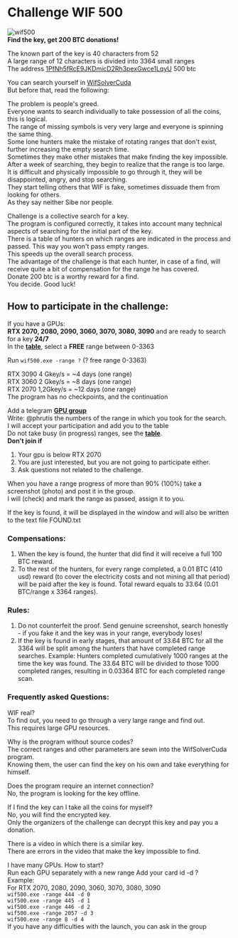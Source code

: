 # Challenge WIF 500
![wif500](https://user-images.githubusercontent.com/82582647/163708843-3ba05950-7c30-4d44-bec0-c7bc26616188.jpg)</br>
**Find the key, get 200 BTC donations!**</br>

The known part of the key is 40 characters from 52</br>
A large range of 12 characters is divided into 3364 small ranges</br>
The address [1PfNh5fRcE9JKDmicD2Rh3pexGwce1LqyU](https://www.blockchain.com/btc/address/1PfNh5fRcE9JKDmicD2Rh3pexGwce1LqyU) 500 btc</br>

You can search yourself in [WifSolverCuda](https://github.com/phrutis/WifSolverCuda)</br>
But before that, read the following:</br>

The problem is people's greed.</br>
Everyone wants to search individually to take possession of all the coins, this is logical.</br>
The range of missing symbols is very very large and everyone is spinning the same thing.</br>
Some lone hunters make the mistake of rotating ranges that don't exist, further increasing the empty search time.</br>
Sometimes they make other mistakes that make finding the key impossible.</br>
After a week of searching, they begin to realize that the range is too large.</br>
It is difficult and physically impossible to go through it, they will be disappointed, angry, and stop searching.</br>
They start telling others that WIF is fake, sometimes dissuade them from looking for others.</br>
As they say neither Sibe nor people.</br>

Challenge is a collective search for a key.</br>
The program is configured correctly, it takes into account many technical aspects of searching for the initial part of the key.</br>
There is a table of hunters on which ranges are indicated in the process and passed. This way you won't pass empty ranges. </br>
This speeds up the overall search process.</br>
The advantage of the challenge is that each hunter, in case of a find, will receive quite a bit of compensation for the range he has covered.</br>
Donate 200 btc is a worthy reward for a find.</br>
You decide. Good luck!</br>

## How to participate in the challenge:
If you have a GPUs:</br>
**RTX 2070, 2080, 2090, 3060, 3070, 3080, 3090** and are ready to search for a key **24/7**</br>
In the [**table**](https://github.com/phrutis/wif500/blob/main/x64/Release/table.md), select a **FREE** range between 0-3363

Run ```wif500.exe -range ?``` (? free range 0-3363)

RTX 3090 4 Gkey/s = ~4 days (one range)</br>
RTX 3060 2 Gkey/s = ~8 days (one range)</br>
RTX 2070 1,2Gkey/s = ~12 days (one range)</br>
The program has no checkpoints, and the continuation</br>

Add a telegram [**GPU group**](https://t.me/+WFEuFatijpowMjRi) </br>
Write: @phrutis the numbers of the range in which you took for the search.</br>
I will accept your participation and add you to the table</br>
Do not take busy (in progress) ranges, see the [**table**](https://github.com/phrutis/wif500/blob/main/x64/Release/table.md).</br>
**Don't join if**</br>
1. Your gpu is below RTX 2070</br>
2. You are just interested, but you are not going to participate either.</br>
3. Ask questions not related to the challenge.</br>

When you have a range progress of more than 90% (100%) take a screenshot (photo) and post it in the group. </br>
I will (check) and mark the range as passed, assign it to you.</br>

If the key is found, it will be displayed in the window and will also be written to the text file FOUND.txt

### Compensations:

 1. When the key is found, the hunter that did find it will receive a full 100 BTC reward.</br>
 2. To the rest of the hunters, for every range completed, a 0.01 BTC  (410 usd) reward (to cover the electricity costs and not mining all that period) will be paid after the key is found. Total reward equals to 33.64 (0.01 BTC/range x 3364 ranges).

### Rules:

 1. Do not counterfeit  the proof. Send genuine screenshot, search honestly - if you fake it and the key was in your range, everybody loses!
 2. If the key is found in early stages, that amount of 33.64 BTC for all the 3364 will be split among the hunters that have completed range searches. Example: Hunters completed cumulatively 1000 ranges at the time the key was found. The 33.64 BTC will be divided to those 1000 completed ranges, resulting in 0.03364 BTC for each completed range scan.


### Frequently asked Questions:

WIF real?</br>
To find out, you need to go through a very large range and find out.</br>
This requires large GPU resources.</br>

Why is the program without source codes?</br>
The correct ranges and other parameters are sewn into the WifSolverCuda program.</br>
Knowing them, the user can find the key on his own and take everything for himself.</br>

Does the program require an internet connection?</br>
No, the program is looking for the key offline.</br>

If I find the key can I take all the coins for myself?</br>
No, you will find the encrypted key.</br>
Only the organizers of the challenge can decrypt this key and pay you a donation.</br>

There is a video in which there is a similar key.</br>
There are errors in the video that make the key impossible to find.</br>

I have many GPUs. How to start?</br>
Run each GPU separately with a new range Add your card id -d ?</br>
Example:</br>
For RTX 2070, 2080, 2090, 3060, 3070, 3080, 3090</br>
```wif500.exe -range 444 -d 0```</br>
```wif500.exe -range 445 -d 1```</br>
```wif500.exe -range 446 -d 2```</br>
```wif500.exe -range 2057 -d 3```</br>
```wif500.exe -range 8 -d 4```</br>
If you have any difficulties with the launch, you can ask in the group




